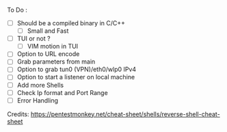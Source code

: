 To Do :
- [ ] Should be a compiled binary in C/C++
    - [ ]  Small and Fast
- [ ] TUI or not ?
    - [ ] VIM motion in TUI
- [ ] Option to URL encode
- [ ] Grab parameters from main
- [ ] Option to grab tun0 (VPN)/eth0/wlp0 IPv4
- [ ] Option to start a listener on local machine
- [ ] Add more Shells
- [ ] Check Ip format and Port Range
- [ ] Error Handling

Credits:
https://pentestmonkey.net/cheat-sheet/shells/reverse-shell-cheat-sheet
